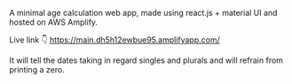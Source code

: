 A minimal age calculation web app, made using react.js + material UI and hosted on AWS Amplify.

Live link 👇
https://main.dh5h12ewbue95.amplifyapp.com/

It will tell the dates taking in regard singles and plurals and will refrain from printing a zero.
